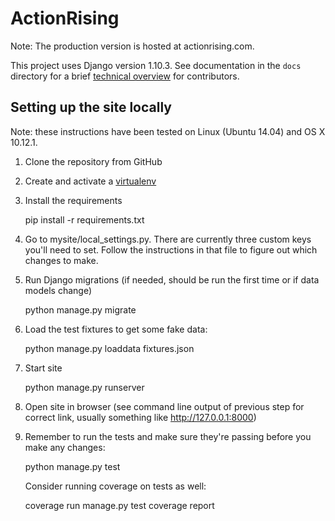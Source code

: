 # ActionRising

Note: The production version is hosted at actionrising.com.

This project uses Django version 1.10.3. See documentation in the `docs` directory for a brief
[technical overview](docs/technical_overview.md) for contributors.

## Setting up the site locally

Note: these instructions have been tested on Linux (Ubuntu 14.04) and
OS X 10.12.1.

1) Clone the repository from GitHub

2) Create and activate a [virtualenv](https://virtualenv.pypa.io/en/stable/userguide/#usage)

3) Install the requirements

    pip install -r requirements.txt

4) Go to mysite/local_settings.py.  There are currently three custom keys you'll need to
set.  Follow the instructions in that file to figure out which changes to make.

5) Run Django migrations (if needed, should be run the first time or if data
  models change)

    python manage.py migrate

6) Load the test fixtures to get some fake data:

    python manage.py loaddata fixtures.json

7) Start site

    python manage.py runserver

8) Open site in browser (see command line output of previous step for correct
  link, usually something like http://127.0.0.1:8000)

9) Remember to run the tests and make sure they're passing before you make any changes:

     python manage.py test

   Consider running coverage on tests as well:

     coverage run manage.py test
     coverage report
